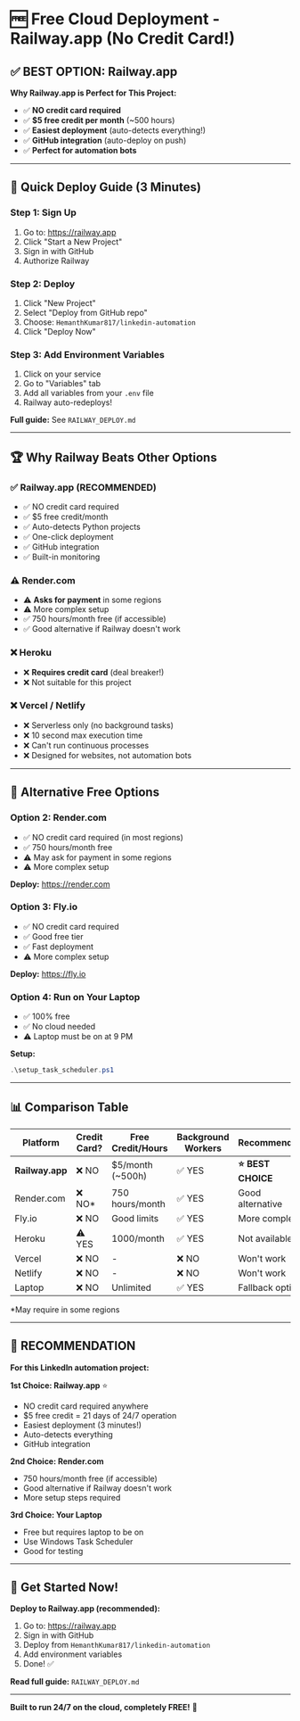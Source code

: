 # 🆓 Free Cloud Deployment - Railway.app (No Credit Card!)

## ✅ BEST OPTION: Railway.app

**Why Railway.app is Perfect for This Project:**
- ✅ **NO credit card required**
- ✅ **$5 free credit per month** (~500 hours)
- ✅ **Easiest deployment** (auto-detects everything!)
- ✅ **GitHub integration** (auto-deploy on push)
- ✅ **Perfect for automation bots**

---

## 🚀 Quick Deploy Guide (3 Minutes)

### Step 1: Sign Up
1. Go to: https://railway.app
2. Click "Start a New Project"
3. Sign in with GitHub
4. Authorize Railway

### Step 2: Deploy
1. Click "New Project"
2. Select "Deploy from GitHub repo"
3. Choose: `HemanthKumar817/linkedin-automation`
4. Click "Deploy Now"

### Step 3: Add Environment Variables
1. Click on your service
2. Go to "Variables" tab
3. Add all variables from your `.env` file
4. Railway auto-redeploys!

**Full guide:** See `RAILWAY_DEPLOY.md`

---

## 🏆 Why Railway Beats Other Options

### ✅ Railway.app (RECOMMENDED)
- ✅ NO credit card required
- ✅ $5 free credit/month
- ✅ Auto-detects Python projects
- ✅ One-click deployment
- ✅ GitHub integration
- ✅ Built-in monitoring

### ⚠️ Render.com
- ⚠️ **Asks for payment** in some regions
- ⚠️ More complex setup
- ✅ 750 hours/month free (if accessible)
- ✅ Good alternative if Railway doesn't work

### ❌ Heroku
- ❌ **Requires credit card** (deal breaker!)
- ❌ Not suitable for this project

### ❌ Vercel / Netlify
- ❌ Serverless only (no background tasks)
- ❌ 10 second max execution time
- ❌ Can't run continuous processes
- ❌ Designed for websites, not automation bots

---

## 🔄 Alternative Free Options

### Option 2: Render.com
- ✅ NO credit card required (in most regions)
- ✅ 750 hours/month free
- ⚠️ May ask for payment in some regions
- ⚠️ More complex setup

**Deploy:** https://render.com

### Option 3: Fly.io
- ✅ NO credit card required
- ✅ Good free tier
- ✅ Fast deployment
- ⚠️ More complex setup

**Deploy:** https://fly.io

### Option 4: Run on Your Laptop
- ✅ 100% free
- ✅ No cloud needed
- ⚠️ Laptop must be on at 9 PM

**Setup:**
```powershell
.\setup_task_scheduler.ps1
```

---

## 📊 Comparison Table

| Platform | Credit Card? | Free Credit/Hours | Background Workers | Recommended |
|----------|--------------|-------------------|-------------------|-------------|
| **Railway.app** | ❌ NO | $5/month (~500h) | ✅ YES | **⭐ BEST CHOICE** |
| Render.com | ❌ NO* | 750 hours/month | ✅ YES | Good alternative |
| Fly.io | ❌ NO | Good limits | ✅ YES | More complex |
| Heroku | ⚠️ YES | 1000/month | ✅ YES | Not available |
| Vercel | ❌ NO | - | ❌ NO | Won't work |
| Netlify | ❌ NO | - | ❌ NO | Won't work |
| Laptop | ❌ NO | Unlimited | ✅ YES | Fallback option |

*May require in some regions

---

## 🎯 RECOMMENDATION

**For this LinkedIn automation project:**

**1st Choice: Railway.app** ⭐
- NO credit card required anywhere
- $5 free credit = 21 days of 24/7 operation  
- Easiest deployment (3 minutes!)
- Auto-detects everything
- GitHub integration

**2nd Choice: Render.com**
- 750 hours/month free (if accessible)
- Good alternative if Railway doesn't work
- More setup steps required

**3rd Choice: Your Laptop**
- Free but requires laptop to be on
- Use Windows Task Scheduler
- Good for testing

---

## 🚀 Get Started Now!

**Deploy to Railway.app (recommended):**

1. Go to: https://railway.app
2. Sign in with GitHub
3. Deploy from `HemanthKumar817/linkedin-automation`
4. Add environment variables
5. Done! ✅

**Read full guide:** `RAILWAY_DEPLOY.md`

---

**Built to run 24/7 on the cloud, completely FREE!** 🎉
